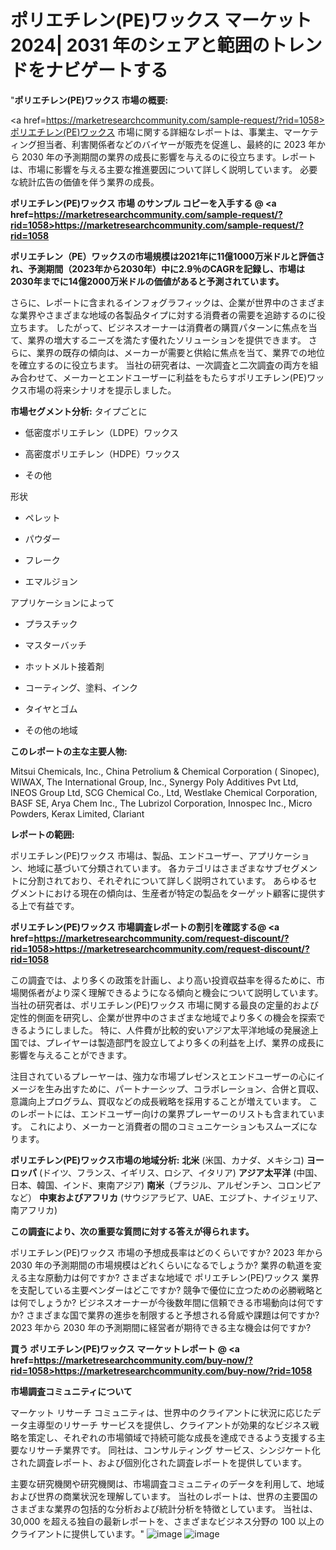 # ポリエチレン(PE)ワックス マーケット 2024| 2031 年のシェアと範囲のトレンドをナビゲートする
"<strong>ポリエチレン(PE)ワックス 市場の概要:</strong>

<a href=https://marketresearchcommunity.com/sample-request/?rid=1058>ポリエチレン(PE)ワックス</a> 市場に関する詳細なレポートは、事業主、マーケティング担当者、利害関係者などのバイヤーが販売を促進し、最終的に 2023 年から 2030 年の予測期間の業界の成長に影響を与えるのに役立ちます。レポートは、市場に影響を与える主要な推進要因について詳しく説明しています。 必要な統計広告の価値を伴う業界の成長。

<strong>ポリエチレン(PE)ワックス 市場 のサンプル コピーを入手する @ <a href=https://marketresearchcommunity.com/sample-request/?rid=1058>https://marketresearchcommunity.com/sample-request/?rid=1058</a></strong>

<strong>ポリエチレン（PE）ワックスの市場規模は2021年に11億1000万米ドルと評価され、予測期間（2023年から2030年）中に2.9％のCAGRを記録し、市場は2030年までに14億2000万米ドルの価値があると予測されています。</strong>

さらに、レポートに含まれるインフォグラフィックは、企業が世界中のさまざまな業界やさまざまな地域の各製品タイプに対する消費者の需要を追跡するのに役立ちます。 したがって、ビジネスオーナーは消費者の購買パターンに焦点を当て、業界の増大するニーズを満たす優れたソリューションを提供できます。 さらに、業界の既存の傾向は、メーカーが需要と供給に焦点を当て、業界での地位を確立するのに役立ちます。 当社の研究者は、一次調査と二次調査の両方を組み合わせて、メーカーとエンドユーザーに利益をもたらすポリエチレン(PE)ワックス市場の将来シナリオを提示しました。

<strong>市場セグメント分析:</strong>
タイプごとに



- 低密度ポリエチレン（LDPE）ワックス

- 高密度ポリエチレン（HDPE）ワックス

- その他



形状



- ペレット

- パウダー

- フレーク

- エマルジョン



アプリケーションによって



- プラスチック

- マスターバッチ

- ホットメルト接着剤

- コーティング、塗料、インク

- タイヤとゴム

- その他の地域

<strong>このレポートの主な主要人物:</strong>

Mitsui Chemicals, Inc., China Petrolium &amp; Chemical Corporation ( Sinopec), WIWAX, The International Group, Inc., Synergy Poly Additives Pvt Ltd, INEOS Group Ltd, SCG Chemical Co., Ltd, Westlake Chemical Corporation, BASF SE, Arya Chem Inc., The Lubrizol Corporation, Innospec Inc., Micro Powders, Kerax Limited, Clariant



<strong>レポートの範囲:</strong>

ポリエチレン(PE)ワックス 市場は、製品、エンドユーザー、アプリケーション、地域に基づいて分類されています。 各カテゴリはさまざまなサブセグメントに分割されており、それぞれについて詳しく説明されています。 あらゆるセグメントにおける現在の傾向は、生産者が特定の製品をターゲット顧客に提供する上で有益です。

<strong>ポリエチレン(PE)ワックス 市場調査レポートの割引を確認する@ <a href=https://marketresearchcommunity.com/request-discount/?rid=1058>https://marketresearchcommunity.com/request-discount/?rid=1058</a></strong>

この調査では、より多くの政策を計画し、より高い投資収益率を得るために、市場関係者がより深く理解できるようになる傾向と機会について説明しています。 当社の研究者は、ポリエチレン(PE)ワックス 市場に関する最良の定量的および定性的側面を研究し、企業が世界中のさまざまな地域でより多くの機会を探索できるようにしました。 特に、人件費が比較的安いアジア太平洋地域の発展途上国では、プレイヤーは製造部門を設立してより多くの利益を上げ、業界の成長に影響を与えることができます。

注目されているプレーヤーは、強力な市場プレゼンスとエンドユーザーの心にイメージを生み出すために、パートナーシップ、コラボレーション、合併と買収、意識向上プログラム、買収などの成長戦略を採用することが増えています。 このレポートには、エンドユーザー向けの業界プレーヤーのリストも含まれています。 これにより、メーカーと消費者の間のコミュニケーションもスムーズになります。

<strong>ポリエチレン(PE)ワックス市場の地域分析:</strong>
<strong>北米</strong> (米国、カナダ、メキシコ)
<strong>ヨーロッパ</strong> (ドイツ、フランス、イギリス、ロシア、イタリア)
<strong>アジア太平洋</strong> (中国、日本、韓国、インド、東南アジア)
<strong>南米</strong>（ブラジル、アルゼンチン、コロンビアなど）
<strong>中東およびアフリカ</strong> (サウジアラビア、UAE、エジプト、ナイジェリア、南アフリカ)

<strong>この調査により、次の重要な質問に対する答えが得られます。</strong>

ポリエチレン(PE)ワックス 市場の予想成長率はどのくらいですか? 2023 年から 2030 年の予測期間の市場規模はどれくらいになるでしょうか?
業界の軌道を変える主な原動力は何ですか?
さまざまな地域で ポリエチレン(PE)ワックス 業界を支配している主要ベンダーはどこですか? 競争で優位に立つための必勝戦略とは何でしょうか?
ビジネスオーナーが今後数年間に信頼できる市場動向は何ですか?
さまざまな国で業界の進歩を制限すると予想される脅威や課題は何ですか?
2023 年から 2030 年の予測期間に経営者が期待できる主な機会は何ですか?

<strong>買う ポリエチレン(PE)ワックス マーケットレポート @ <a href=https://marketresearchcommunity.com/buy-now/?rid=1058>https://marketresearchcommunity.com/buy-now/?rid=1058</a></strong>

<strong>市場調査コミュニティについて</strong>

マーケット リサーチ コミュニティは、世界中のクライアントに状況に応じたデータ主導型のリサーチ サービスを提供し、クライアントが効果的なビジネス戦略を策定し、それぞれの市場領域で持続可能な成長を達成できるよう支援する主要なリサーチ業界です。 同社は、コンサルティング サービス、シンジケート化された調査レポート、および個別化された調査レポートを提供しています。

主要な研究機関や研究機関は、市場調査コミュニティのデータを利用して、地域および世界の商業状況を理解しています。 当社のレポートは、世界の主要国のさまざまな業界の包括的な分析および統計分析を特徴としています。 当社は、30,000 を超える独自の最新レポートを、さまざまなビジネス分野の 100 以上のクライアントに提供しています。"
![image](https://github.com/Gargi1522/MRC/assets/158283091/ee784223-b75a-48bd-914c-696b8969830c)
![image](https://github.com/Gargi1522/MRC/assets/158283091/6b78ae71-61a1-4e60-b19d-71384d6c5df6)
